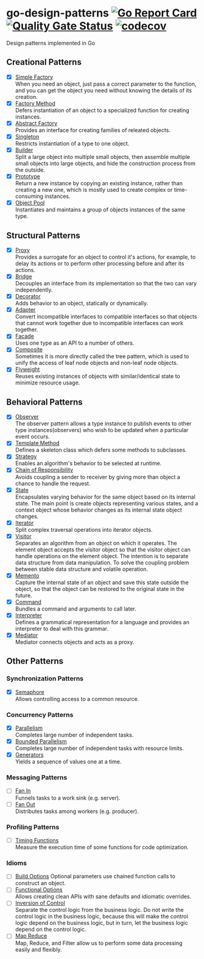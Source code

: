 # go-design-patterns [![Go Report Card](https://goreportcard.com/badge/github.com/windvalley/go-design-patterns)](https://goreportcard.com/report/github.com/windvalley/go-design-patterns) [![Quality Gate Status](https://sonarcloud.io/api/project_badges/measure?project=windvalley_go-design-patterns&metric=alert_status)](https://sonarcloud.io/dashboard?id=windvalley_go-design-patterns) [![codecov](https://codecov.io/gh/windvalley/go-design-patterns/branch/main/graph/badge.svg?token=UV7V4WC03R)](https://codecov.io/gh/windvalley/go-design-patterns)

Design patterns implemented in Go

## Creational Patterns

- [x] [Simple Factory](/simple_factory/)  
When you need an object, just pass a correct parameter to the function, and you can get the object you need without knowing the details of its creation.
- [x] [Factory Method](/factory_method/)  
Defers instantiation of an object to a specialized function for creating instances.
- [x] [Abstract Factory](/abstract_factory/)  
Provides an interface for creating families of releated objects.
- [x] [Singleton](/singleton/)  
Restricts instantiation of a type to one object.
- [x] [Builder](/builder/)  
Split a large object into multiple small objects, then assemble multiple small objects into large objects, and hide the construction process from the outside.
- [x] [Prototype](/prototype/)  
Return a new instance by copying an existing instance, rather than creating a new one, which is mostly used to create complex or time-consuming instances.
- [x] [Object Pool](/object_pool/)  
Instantiates and maintains a group of objects instances of the same type.

## Structural Patterns

- [x] [Proxy](/proxy/)  
Provides a surrogate for an object to control it's actions, for example, to delay its actions or to perform other processing before and after its actions.
- [x] [Bridge](/bridge/)  
Decouples an interface from its implementation so that the two can vary independently.
- [x] [Decorator](/decorator/)  
Adds behavior to an object, statically or dynamically.
- [x] [Adapter](/adapter/)  
Convert incompatible interfaces to compatible interfaces so that objects that cannot work together due to incompatible interfaces can work together.
- [x] [Facade](/facade/)  
Uses one type as an API to a number of others.
- [x] [Composite](/composite/)  
Sometimes it is more directly called the tree pattern, which is used to unify the access of leaf node objects and non-leaf node objects.
- [x] [Flyweight](/flyweight/)  
Reuses existing instances of objects with similar/identical state to minimize resource usage.

## Behavioral Patterns

- [x] [Observer](/observer/)  
The observer pattern allows a type instance to publish events to other type instances(observers) who wish to be updated when a particular event occurs.
- [x] [Template Method](/template_method/)  
Defines a skeleton class which defers some methods to subclasses.
- [x] [Strategy](/strategy/)  
Enables an algorithm's behavior to be selected at runtime.
- [x] [Chain of Responsibility](/chain_of_responsibility/)  
Avoids coupling a sender to receiver by giving more than object a chance to handle the request.
- [x] [State](/state/)  
Encapsulates varying behavior for the same object based on its internal state.
The main point is create objects representing various states,
and a context object whose behavior changes as its internal state object changes.
- [x] [Iterator](/iterator/)  
Split complex traversal operations into iterator objects.
- [x] [Visitor](/visitor/)  
Separates an algorithm from an object on which it operates.
The element object accepts the visitor object so that the visitor object can handle operations on the element object.
The intention is to separate data structure from data manipulation.
To solve the coupling problem between stable data structure and volatile operation.
- [x] [Memento](/memento/)  
Capture the internal state of an object and save this state outside the object,
so that the object can be restored to the original state in the future.
- [x] [Command](/command/)  
Bundles a command and arguments to call later.
- [x] [Interpreter](/interpreter/)  
Defines a grammatical representation for a language and provides an interpreter to deal with this grammar.
- [x] [Mediator](/mediator/)  
Mediator connects objects and acts as a proxy.

## Other Patterns

### Synchronization Patterns

- [x] [Semaphore](/semaphore/)  
Allows controlling access to a common resource.

### Concurrency Patterns

- [x] [Parallelism](/parallelism/)  
Completes large number of independent tasks.
- [x] [Bounded Parallelism](/bounded_parallelism/)  
Completes large number of independent tasks with resource limits.
- [x] [Generators](/generators/)  
Yields a sequence of values one at a time.

### Messaging Patterns

- [ ] [Fan In](/fan_in/)  
Funnels tasks to a work sink (e.g. server).
- [ ] [Fan Out](/fan_out/)  
Distributes tasks among workers (e.g. producer).

### Profiling Patterns

- [ ] [Timing Functions](/timing_functions/)  
Measure the execution time of some functions for code optimization.

### Idioms

- [ ] [Build Options](/build_options/)
Optional parameters use chained function calls to construct an object.
- [ ] [Functional Options](/functional_options/)  
Allows creating clean APIs with sane defaults and idiomatic overrides.
- [ ] [Inversion of Control](/inversion_of_control/)  
Separate the control logic from the business logic.
Do not write the control logic in the business logic,
because this will make the control logic depend on the business logic,
but in turn, let the business logic depend on the control logic.
- [ ] [Map Reduce](/map_reduce/)  
Map, Reduce, and Filter allow us to perform some data processing easily and flexibly.
